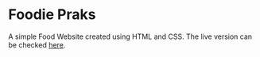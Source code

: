 # Foodie Praks
A simple Food Website created using HTML and CSS.
The live version can be checked [here](https://praks-bista.github.io/Praks-food-website/).
